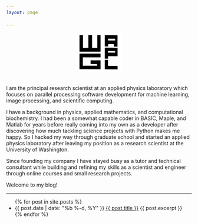 ```yaml
---
layout: page

---
```

<center> <img src="./img/wgapl_logo.png" width="25%" height="25%">  </center>
</br>


I am the principal research scientist at an applied physics laboratory which focuses on parallel processing software development for machine learning, image processing, and scientific computing.

I have a background in physics, applied mathematics, and computational biochemistry. I had been a somewhat capable coder in BASIC, Maple, and Matlab for years before really coming into my own as a developer after discovering how much tackling science projects with Python makes me happy.  So I hacked my way through graduate school and started an applied physics laboratory after leaving my position as a research scientist at the University of Washington.

Since founding my company I have stayed busy as a tutor and technical consultant while building and refining my skills as a scientist and engineer through online courses and small research projects.

Welcome to my blog!  

---
<div class="home">

  <ul class="posts">
    {% for post in site.posts %}
      <li>
        <span class="post-date">{{ post.date | date: "%b %-d, %Y" }}</span>
        <a class="post-link" href="{{ post.url | prepend: site.baseurl }}">  {{ post.title }}</a>  {{ post.excerpt }}
      </li>
    {% endfor %}
  </ul>

</div>


<!-- ---
layout: page
title: Willkommen in der Laboratorium!
tagline: Research Blog of [WG-APL](https://github.com/wgapl)
---
{% include JB/setup %} -->


<!-- Read [Jekyll Quick Start](http://jekyllbootstrap.com/usage/jekyll-quick-start.html)

Complete usage and documentation available at: [Jekyll Bootstrap](http://jekyllbootstrap.com)

## Update Author Attributes

In `_config.yml` remember to specify your own data:

    title : My Blog =)

    author :
      name : Name Lastname
      email : blah@email.test
      github : username
      twitter : username

The theme should reference these variables whenever needed.

## Sample Posts

This blog contains sample posts which help stage pages and blog data.
When you don't need the samples anymore just delete the `_posts/core-samples` folder.

    $ rm -rf _posts/core-samples

Here's a sample "posts list".

<ul class="posts">
  {% for post in site.posts %}
    <li><span>{{ post.date | date_to_string }}</span> &raquo; <a href="{{ BASE_PATH }}{{ post.url }}">{{ post.title }}</a></li>
  {% endfor %}
</ul>

## To-Do

This theme is still unfinished. If you'd like to be added as a contributor, [please fork](http://github.com/plusjade/jekyll-bootstrap)!
We need to clean up the themes, make theme usage guides with theme-specific markup examples.
 -->
